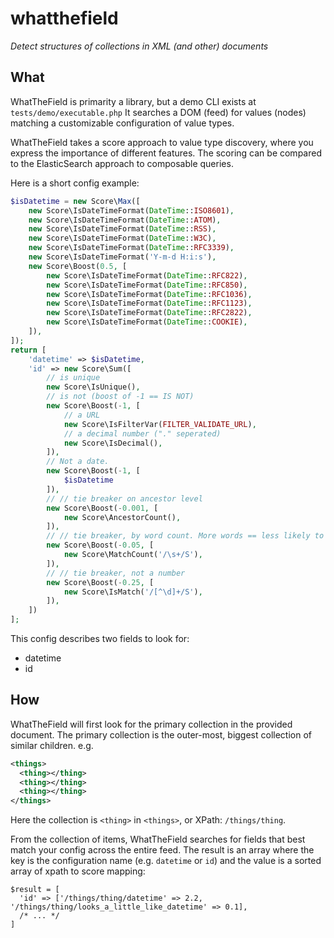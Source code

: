 # whatthefield

_Detect structures of collections in XML (and other) documents_

## What

WhatTheField is primarity a library, but a demo CLI exists at `tests/demo/executable.php`
It searches a DOM (feed) for values (nodes) matching a customizable configuration of value types.

WhatTheField takes a score approach to value type discovery, where you express the importance of different features.
The scoring can be compared to the ElasticSearch approach to composable queries.

Here is a short config example:
```php
$isDatetime = new Score\Max([
    new Score\IsDateTimeFormat(DateTime::ISO8601),
    new Score\IsDateTimeFormat(DateTime::ATOM),
    new Score\IsDateTimeFormat(DateTime::RSS),
    new Score\IsDateTimeFormat(DateTime::W3C),
    new Score\IsDateTimeFormat(DateTime::RFC3339),
    new Score\IsDateTimeFormat('Y-m-d H:i:s'),
    new Score\Boost(0.5, [
        new Score\IsDateTimeFormat(DateTime::RFC822),
        new Score\IsDateTimeFormat(DateTime::RFC850),
        new Score\IsDateTimeFormat(DateTime::RFC1036),
        new Score\IsDateTimeFormat(DateTime::RFC1123),
        new Score\IsDateTimeFormat(DateTime::RFC2822),
        new Score\IsDateTimeFormat(DateTime::COOKIE),
    ]),
]);
return [
    'datetime' => $isDatetime,
    'id' => new Score\Sum([
        // is unique
        new Score\IsUnique(),
        // is not (boost of -1 == IS NOT)
        new Score\Boost(-1, [
            // a URL
            new Score\IsFilterVar(FILTER_VALIDATE_URL),
            // a decimal number ("." seperated)
            new Score\IsDecimal(),
        ]),
        // Not a date.
        new Score\Boost(-1, [
            $isDatetime
        ]),
        // // tie breaker on ancestor level 
        new Score\Boost(-0.001, [
            new Score\AncestorCount(),
        ]),
        // // tie breaker, by word count. More words == less likely to be the id
        new Score\Boost(-0.05, [
            new Score\MatchCount('/\s+/S'),
        ]),
        // // tie breaker, not a number
        new Score\Boost(-0.25, [
            new Score\IsMatch('/[^\d]+/S'),
        ]),
    ])
];
```

This config describes two fields to look for:
- datetime
- id

## How

WhatTheField will first look for the primary collection in the provided document.
The primary collection is the outer-most, biggest collection of similar children.
e.g.
```xml
<things>
  <thing></thing>
  <thing></thing>
  <thing></thing>
</things>
```
Here the collection is `<thing>` in `<things>`, or XPath: `/things/thing`.

From the collection of items, WhatTheField searches for fields that best match your config
across the entire feed.
The result is an array where the key is the configuration name (e.g. `datetime` or `id`) and the value
is a sorted array of xpath to score mapping:
```
$result = [
  'id' => ['/things/thing/datetime' => 2.2, '/things/thing/looks_a_little_like_datetime' => 0.1],  
  /* ... */
]
```
